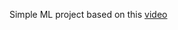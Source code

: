 Simple ML project based on this [video](https://www.youtube.com/watch?v=7eh4d6sabA0&ab_channel=ProgrammingwithMosh)
